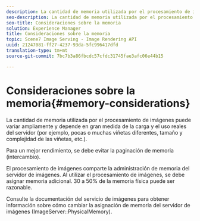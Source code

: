 ```yaml
---
description: La cantidad de memoria utilizada por el procesamiento de imágenes puede variar ampliamente y depende en gran medida de la carga y el uso reales del servidor (por ejemplo, pocas o muchas viñetas diferentes, tamaño y complejidad de las viñetas, etc.).
seo-description: La cantidad de memoria utilizada por el procesamiento de imágenes puede variar ampliamente y depende en gran medida de la carga y el uso reales del servidor (por ejemplo, pocas o muchas viñetas diferentes, tamaño y complejidad de las viñetas, etc.).
seo-title: Consideraciones sobre la memoria
solution: Experience Manager
title: Consideraciones sobre la memoria
topic: Scene7 Image Serving - Image Rendering API
uuid: 21247081-ff27-4237-93da-5fc996417dfd
translation-type: tm+mt
source-git-commit: 7bc7b3a86fbcdc57cfdc31745fae3afc06e44b15

---
```



# Consideraciones sobre la memoria{#memory-considerations}

La cantidad de memoria utilizada por el procesamiento de imágenes puede variar ampliamente y depende en gran medida de la carga y el uso reales del servidor (por ejemplo, pocas o muchas viñetas diferentes, tamaño y complejidad de las viñetas, etc.).

Para un mejor rendimiento, se debe evitar la paginación de memoria (intercambio).

El procesamiento de imágenes comparte la administración de memoria del servidor de imágenes. Al utilizar el procesamiento de imágenes, se debe asignar memoria adicional. 30 a 50% de la memoria física puede ser razonable.

Consulte la documentación del servicio de imágenes para obtener información sobre cómo cambiar la asignación de memoria del servidor de imágenes (ImageServer::PhysicalMemory).
